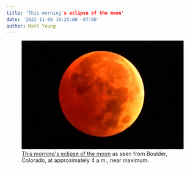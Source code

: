 ```yaml
---
title: 'This morning's eclipse of the moon'
date: '2022-11-08 10:25:00 -07:00'
author: Matt Young
---
```


<figure>
<img src="/uploads/2022/DSC05373_Lunar_Eclipse_600.jpg" alt="Eclipse photo"/>
<a href="https://www.timeanddate.com/eclipse/map/2022-november-8">This morning's eclipse of the moon</a> as seen from Boulder, Colorado, at approximately 4 a.m., near maximum.
</figcaption>
</figure>
